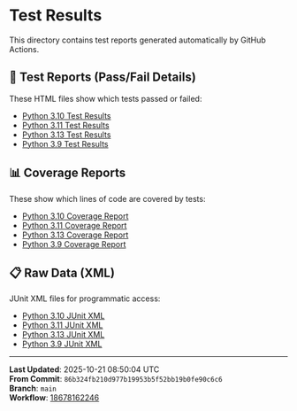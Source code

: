 # Test Results

This directory contains test reports generated automatically by GitHub Actions.

## 🧪 Test Reports (Pass/Fail Details)

These HTML files show which tests passed or failed:

- [Python 3.10 Test Results](./test-report-py3.10.html)
- [Python 3.11 Test Results](./test-report-py3.11.html)
- [Python 3.13 Test Results](./test-report-py3.13.html)
- [Python 3.9 Test Results](./test-report-py3.9.html)

## 📊 Coverage Reports

These show which lines of code are covered by tests:

- [Python 3.10 Coverage Report](./coverage-py3.10/index.html)
- [Python 3.11 Coverage Report](./coverage-py3.11/index.html)
- [Python 3.13 Coverage Report](./coverage-py3.13/index.html)
- [Python 3.9 Coverage Report](./coverage-py3.9/index.html)

## 📋 Raw Data (XML)

JUnit XML files for programmatic access:

- [Python 3.10 JUnit XML](./junit-py3.10.xml)
- [Python 3.11 JUnit XML](./junit-py3.11.xml)
- [Python 3.13 JUnit XML](./junit-py3.13.xml)
- [Python 3.9 JUnit XML](./junit-py3.9.xml)

---

**Last Updated**: 2025-10-21 08:50:04 UTC  
**From Commit**: `86b324fb210d977b19953b5f52bb19b0fe90c6c6`  
**Branch**: `main`  
**Workflow**: [18678162246](https://github.com/mennaswilam0/trial/actions/runs/18678162246)
